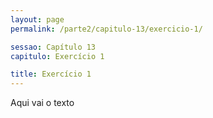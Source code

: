 ```yaml
---
layout: page
permalink: /parte2/capitulo-13/exercicio-1/

sessao: Capítulo 13
capitulo: Exercício 1

title: Exercício 1
---
```


Aqui vai o texto